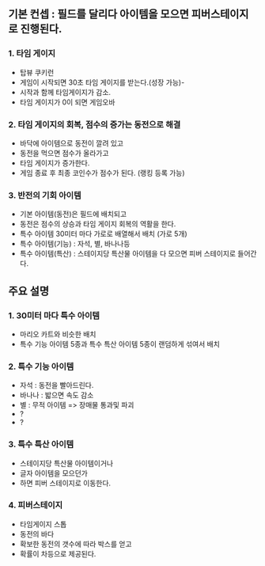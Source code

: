 ## 기본 컨셉 : 필드를 달리다 아이템을 모으면 피버스테이지로 진행된다. 
### 1. 타임 게이지
- 탑뷰 쿠키런
- 게임이 시작되면 30초 타임 게이지를 받는다.(성장 가능)- 
- 시작과 함께 타임게이지가 감소.
- 타임 게이지가 0이 되면 게임오바
### 2. 타임 게이지의 회복, 점수의 증가는 동전으로 해결
- 바닥에 아이템으로 동전이 깔려 있고 
- 동전을 먹으면 점수가 올라가고 
- 타임 게이지가 증가한다. 
- 게임 종료 후 최종 코인수가 점수가 된다. (랭킹 등록 가능)
### 3. 반전의 기회 아이템   
- 기본 아이템(동전)은 필드에 배치되고
- 동전은 점수의 상승과 타임 게이지 회복의 역활을 한다. 
- 특수 아이템 30미터 마다 가로로 배열해서 배치 (가로 5개) 
- 특수 아이템(기능) : 자석, 별, 바나나등
- 특수 아이템(특산) : 스테이지당 특산물 아이템을 다 모으면 피버 스테이지로 들어간다.   

## 주요 설명
### 1. 30미터 마다 특수 아이템
- 마리오 카트와 비슷한 배치 
- 특수 기능 아이템 5종과 특수 특산 아이템 5종이 랜덤하게 섞여서 배치 
### 2. 특수 기능 아이템
- 자석 : 동전을 빨아드린다.
- 바나나 : 밟으면 속도 감소
- 별 : 무적 아이템 => 장매물 통과및 파괴
- ?
- ?
### 3. 특수 특산 아이템 
- 스테이지당 특산물 아이템이거나 
- 글자 아이템을 모으던가
- 하면 피버 스테이지로 이동한다. 
### 4. 피버스테이지
- 타임게이지 스톱
- 동전의 바다 
- 확보한 동전의 갯수에 따라 박스를 얻고 
- 확률이 차등으로 제공된다. 
 

